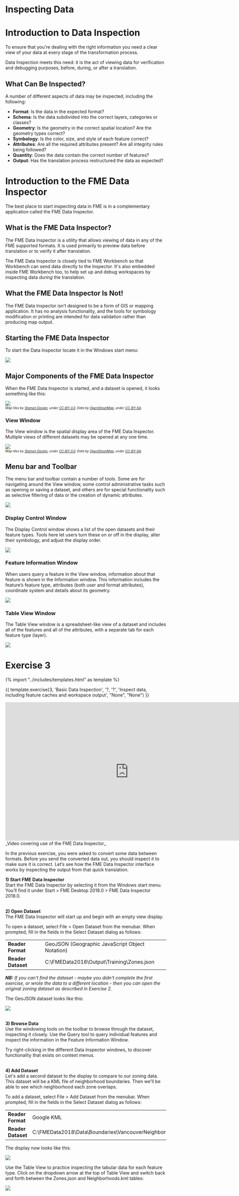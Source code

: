 # Inspecting Data

# Introduction to Data Inspection #

To ensure that you're dealing with the right information you need a clear view of your data at every stage of the transformation process.

Data Inspection meets this need: it is the act of viewing data for verification and debugging purposes, before, during, or after a translation.

## What Can Be Inspected? ##
A number of different aspects of data may be inspected, including the following:

- **Format**: Is the data in the expected format?
- **Schema**: Is the data subdivided into the correct layers, categories or classes?
- **Geometry**: Is the geometry in the correct spatial location? Are the geometry types correct?
- **Symbology**: Is the color, size, and style of each feature correct?
- **Attributes**: Are all the required attributes present? Are all integrity rules being followed?
- **Quantity**: Does the data contain the correct number of features?
- **Output**: Has the translation process restructured the data as expected?

# Introduction to the FME Data Inspector #

The best place to start inspecting data in FME is in a complementary application called the FME Data Inspector.

## What is the FME Data Inspector? ##
The FME Data Inspector is a utility that allows viewing of data in any of the FME supported formats. It is used primarily to preview data before translation or to verify it after translation.

The FME Data Inspector is closely tied to FME Workbench so that Workbench can send data directly to the Inspector. It's also embedded inside FME Workbench too, to help set up and debug workspaces by inspecting data *during* the translation.

## What the FME Data Inspector Is Not! ##
The FME Data Inspector isn’t designed to be a form of GIS or mapping application. It has no analysis functionality, and the tools for symbology modification or printing are intended for data validation rather than producing map output.

## Starting the FME Data Inspector ##
To start the Data Inspector locate it in the Windows start menu:

![](./Images/Img1.025.StartingDataInspector.png)


## Major Components of the FME Data Inspector ##

When the FME Data Inspector is started, and a dataset is opened, it looks something like this:

![](./Images/Img1.026.InspectorInterface.png)
<br><span style="font-style:italic;font-size:x-small">Map tiles by <a href="https://stamen.com">Stamen Design</a>, under <a href="https://creativecommons.org/licenses/by/3.0">CC-BY-3.0</a>. Data by <a href="http://openstreetmap.org">OpenStreetMap</a>, under <a href="http://creativecommons.org/licenses/by-sa/3.0">CC-BY-SA</a>.

### View Window ###
The View window is the spatial display area of the FME Data Inspector. Multiple views of different datasets may be opened at any one time.

![](./Images/Img1.027.DataInspectorViewWindow.png)
<br><span style="font-style:italic;font-size:x-small">Map tiles by <a href="https://stamen.com">Stamen Design</a>, under <a href="https://creativecommons.org/licenses/by/3.0">CC-BY-3.0</a>. Data by <a href="http://openstreetmap.org">OpenStreetMap</a>, under <a href="http://creativecommons.org/licenses/by-sa/3.0">CC-BY-SA</a>.

## Menu bar and Toolbar ###
The menu bar and toolbar contain a number of tools. Some are for navigating around the View window, some control administrative tasks such as opening or saving a dataset, and others are for special functionality such as selective filtering of data or the creation of dynamic attributes.

![](./Images/Img1.028.DataInspectorToolbar.png)

### Display Control Window ###
The Display Control window shows a list of the open datasets and their feature types. Tools here let users turn these on or off in the display, alter their symbology, and adjust the display order.

![](./Images/Img1.029.DataInspectorDisplayControlWindow.png)

### Feature Information Window ###
When users query a feature in the View window, information about that feature is shown in the Information window. This information includes the feature’s feature type, attributes (both user and format attributes), coordinate system and details about its geometry.

![](./Images/Img1.030.DataInspectorFeatureInformation.png)

### Table View Window ###
The Table View window is a spreadsheet-like view of a dataset and includes all of the features and all of the attributes, with a separate tab for each feature type (layer).

![](./Images/Img1.031.DataInspectorTableView.png)

# Exercise 3

{% import "../includes/templates.html" as template %}

{{ template.exercise(3,
               'Basic Data Inspection',
               '?,
               '?',
               'Inspect data, including feature caches and workspace output',
               "None",
               "None")
}}

<iframe width="770" height="433" src="https://www.youtube.com/embed/?listType=playlist&list=PLFxZDg3GNCguPKqew9ZvqCNZCZOoiwtC5&index=3" frameborder="0" allow="autoplay; encrypted-media" allowfullscreen></iframe>
_Video covering use of the FME Data Inspector_

<!-- Inspect data from previous exercise, then with feature caching, then normal? -->

In the previous exercise, you were asked to convert some data between formats. Before you send the converted data out, you should inspect it to make sure it is correct. Let’s see how the FME Data Inspector interface works by inspecting the output from that quick translation.


**1) Start FME Data Inspector**
<br>Start the FME Data Inspector by selecting it from the Windows start menu. You’ll find it under Start > FME Desktop 2018.0 > FME Data Inspector 2018.0.


<br>**2) Open Dataset**
<br>The FME Data Inspector will start up and begin with an empty view display.

To open a dataset, select File > Open Dataset from the menubar.
When prompted, fill in the fields in the Select Dataset dialog as follows:

<table style="border: 0px">

<tr>
<td style="font-weight: bold">Reader Format</td>
<td style="">GeoJSON (Geographic JavaScript Object Notation)</td>
</tr>

<tr>
<td style="font-weight: bold">Reader Dataset</td>
<td style="">C:\FMEData2018\Output\Training\Zones.json</td>
</tr>

</table>

***NB:*** *If you can't find the dataset - maybe you didn't complete the first exercise, or wrote the data to a different location - then you can open the original zoning dataset as described in Exercise 2.*

The GeoJSON dataset looks like this:

![](./Images/Img1.212.Ex3.DataInspectorDataView.png)


<br>**3) Browse Data**
<br>Use the windowing tools on the toolbar to browse through the dataset, inspecting it closely. Use the Query tool to query individual features and inspect the information in the Feature Information Window.

Try right-clicking in the different Data Inspector windows, to discover functionality that exists on context menus.

<br>**4) Add Dataset**
<br>Let's add a second dataset to the display to compare to our zoning data. This dataset will be a KML file of neighborhood boundaries. Then we'll be able to see which neighborhood each zone overlaps.

To add a dataset, select File > Add Dataset from the menubar. When prompted, fill in the fields in the Select Dataset dialog as follows:

<table style="border: 0px">

<tr>
<td style="font-weight: bold">Reader Format</td>
<td style="">Google KML</td>
</tr>

<tr>
<td style="font-weight: bold">Reader Dataset</td>
<td style="">C:\FMEData2018\Data\Boundaries\VancouverNeighborhoods.kml</td>
</tr>

</table>

The display now looks like this:

![](./Images/Img1.213.Ex3.DataInspectorAddedDataView.png)

Use the Table View to practice inspecting the tabular data for each feature type. Click on the dropdown arrow at the top of Table View and switch back and forth between the Zones.json and Neighborhoods.kml tables:

![](./Images/Img1.212b.Ex3.DataInspectorTableViewSwitch.png)

<!-- Symbology? -->
